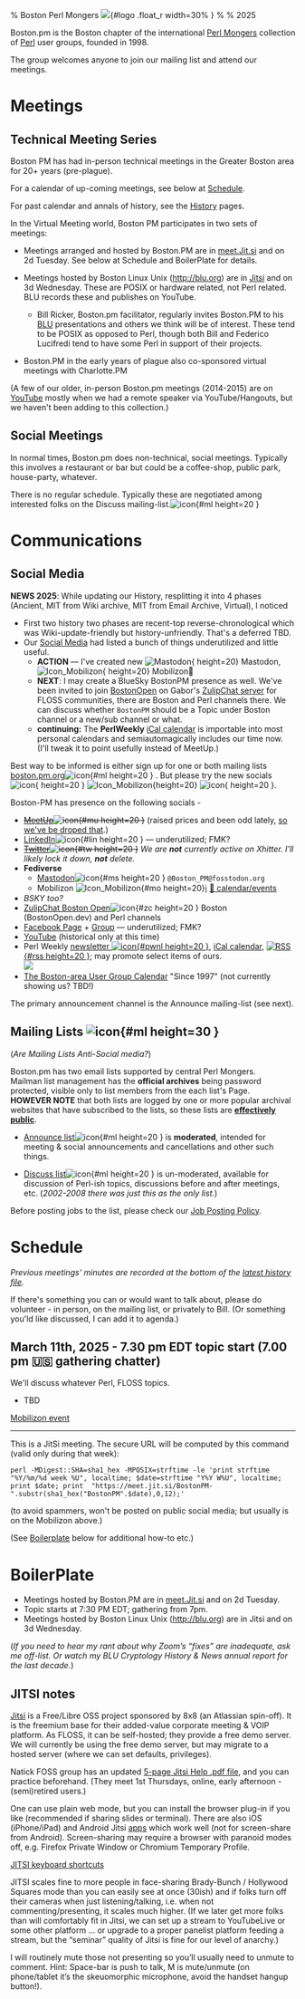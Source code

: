 % Boston Perl Mongers  ![](./images/Logo.jpg){#logo .float_r width=30% }
% 
% 2025



Boston.pm is the Boston chapter of the international [Perl Mongers](https://www.pm.org/) collection of [Perl](https://www.perl.org) user groups, founded in 1998.

The group welcomes anyone to join our mailing list and attend our meetings.

# Meetings

## Technical Meeting Series

Boston PM has had in-person technical meetings in the Greater Boston area for 20+ years (pre-plague).

For a calendar of up-coming meetings, see below at [Schedule](#schedule).

For past calendar and annals of history, see the [History](History-00.html) pages.

In the Virtual Meeting world, Boston PM participates in two sets of meetings:

* Meetings arranged and hosted by Boston.PM are in [meet.Jit.si](https://meet.Jit.si) and on 2d Tuesday. See below at Schedule and BoilerPlate for details.

* Meetings hosted by Boston Linux Unix (<http://blu.org>) are in [Jitsi](https://meet.Jit.si) and on 3d Wednesday. These are POSIX or hardware related, not Perl related. BLU records these and publishes on YouTube.

    - Bill Ricker, Boston.pm facilitator, regularly invites Boston.PM to his [BLU](https://blu.org/) presentations and others we think will be of interest. These tend to be POSIX as opposed to Perl, though both Bill and Federico Lucifredi tend to have some Perl in support of their projects.

* Boston.PM in the early years of plague also co-sponsored virtual meetings with Charlotte.PM

(A few of our older, in-person Boston.pm meetings (2014-2015) are on [YouTube](https://www.youtube.com/channel/UCY0sL_ILd6JUixlppAQlgsA/videos) mostly when we had a remote speaker via YouTube/Hangouts, but we haven't been adding to this collection.)




## Social Meetings

In normal times, Boston.pm does non-technical, social meetings.
Typically this involves a restaurant or bar but could be a coffee-shop, public park, house-party, whatever.

There is no regular schedule.
Typically these are negotiated among interested folks on the Discuss mailing-list.![icon](./images/Mail-icon.png){#ml height=20 }


# Communications

## Social Media

**NEWS 2025**: While updating our History, resplitting it into 4 phases (Ancient, MIT from Wiki archive, MIT from Email Archive, Virtual), I noticed

* First two history two phases are recent-top reverse-chronological which was Wiki-update-friendly but history-unfriendly. That's a deferred TBD.
* Our [Social Media](https://boston-pm.github.io/#social-media) had listed a bunch of things underutilized and little useful.
    - **ACTION** — I've created new ![Mastodon](images/Mastodon.png){ height=20} Mastodon, ![Icon_Mobilizon](images/Icon_Mobilizon.png){ height=20} Mobilizon&#x1F4C5; 
    - **NEXT**: I may create a BlueSky BostonPM presence as well. We've been invited to join [BostonOpen](https://bostonopen.dev) on Gabor's [ZulipChat server](https://osdc.zulipchat.com/#narrow/channel/406743-boston) for FLOSS communities, there are Boston and Perl channels there. We can discuss whether `BostonPM` should be a Topic under Boston channel or a new/sub channel or what.
    - **continuing:** The **PerlWeekly** [iCal calendar](https://perlweekly.com/perlweekly.ical) is importable into most personal calendars and semiautomagically includes our time now. (I'll tweak it to point usefully instead of MeetUp.)

Best way to be informed is either sign up for one or both mailing lists [boston.pm.org](https://boston.pm.org)![icon](./images/Mail-icon.png){#ml height=20 } . But please try the new socials ![icon](./images/Mastodon.png){ height=20 }  ![Icon_Mobilizon](images/Icon_Mobilizon.png){height=20} ![icon](./images/zulip-chat-icon.png){ height=20 }.

Boston-PM has presence on the following socials -

* ~~[MeetUp](https://www.meetup.com/boston-pm/)![icon](./images/Meetup-icon.png){#mu height=20 }~~ (raised prices and been odd lately, <u>so we've be droped that</u>.)
* [LinkedIn](https://www.linkedin.com/groups/41363/)![icon](./images/Linkedin-icon.png){#lin height=20 }  — underutilized; FMK?
* ~~[Twitter](https://twitter.com/BostonPM)![icon](./images/Twitter-icon.png){#tw height=20 }~~
    *We are **not** currently active on Xhitter. I'll likely lock it down, **not** delete.*
* **Fediverse** 
    * <a rel="me" href="https://fosstodon.org/@Boston_PM">Mastodon</a>![icon](./images/Mastodon.png){#ms height=20 } `@Boston_PM@fosstodon.org` 
    * Mobilizon ![Icon_Mobilizon](images/Icon_Mobilizon.png){#mo height=20}[&#x2139;&#xFE0F;](https://framablog.org/2022/11/08/mobilizon-v3-find-events-and-groups-throughout-the-fediverse/) [&#x1F4C5; calendar/events](https://mobilizon.us/search?search=Boston+Perl)
* _BSKY too?_
* [ZulipChat Boston Open](https://osdc.zulipchat.com/#narrow/channel/406743-boston)![icon](./images/zulip-chat-icon.png){#zc height=20 } Boston (BostonOpen.dev) and Perl channels
* [Facebook Page](https://www.facebook.com/bostonpm/) + [Group](https://www.facebook.com/groups/131595281237) — underutilized; FMK?
* [YouTube](https://www.youtube.com/channel/UCY0sL_ILd6JUixlppAQlgsA/videos) (historical only at this time)
* Perl Weekly [newsletter ![icon](./images/Mail-icon.png){#pwnl height=20 }](https://perlweekly.com/), [iCal calendar](https://perlweekly.com/perlweekly.ical), [![RSS](./images/feed-icon32x32.png){#rss height=20 }](https://perlweekly.com/perlweekly.rss); may promote select items of ours. <br /> [![](./images/perl_weekly_234x60.png)](https://perlweekly.com/)
* [The Boston-area User Group Calendar](http://www.bugc.org) "Since 1997" (not currently showing us? TBD!)



The primary announcement channel is the Announce mailing-list (see next).


## Mailing Lists ![icon](./images/Mail-icon.png){#ml height=30 }

(*Are Mailing Lists Anti-Social media?*)

Boston.pm has two email lists supported by central Perl Mongers.   
Mailman list management has the **official archives** being password protected, visible only to list members from the each list's Page.    
**HOWEVER NOTE** that both lists are logged by one or more popular archival websites that have subscribed to the lists, so these lists are **<u>effectively public</u>**.

* [Announce list](https://mail.pm.org/mailman/listinfo/boston-pm-announce)![icon](./images/Mail-icon.png){#ml height=20 } is **moderated**, intended for meeting & social announcements and cancellations and other such things. 

* [Discuss list](https://mail.pm.org/mailman/listinfo/boston-pm)![icon](./images/Mail-icon.png){#ml height=20 } is un-moderated, available for discussion of Perl-ish topics, discussions before and after meetings, etc.  (*2002-2008 there was just this as the only list.*)


Before posting jobs to the list, please check our [Job Posting Policy](JobPostingPolicy.html).

# Schedule

_Previous meetings' minutes are recorded at the bottom of the [latest history file](./History-04-Virtual.html#section-5)._


If there's something you can or would want to talk about, please do volunteer - in person, on the mailing list, or privately to Bill. (Or something you'ld like discussed, I can add it to agenda.)

## March 11th, 2025 - 7.30 pm EDT topic start (7.00 pm &#127482;&#127480; gathering chatter)

We'll discuss whatever Perl, FLOSS topics.  

* TBD

[Mobilizon event](https://mobilizon.us/events/02805723-3639-496c-8492-63fa3e7f612a)

------------

This is a JitSi meeting. The secure URL will be computed by this command (valid only during that week):

```
perl -MDigest::SHA=sha1_hex -MPOSIX=strftime -le 'print strftime "%Y/%m/%d week %U", localtime; $date=strftime "Y%Y W%U", localtime; print $date; print  "https://meet.jit.si/BostonPM-".substr(sha1_hex("BostonPM".$date),0,12);'  

```
(to avoid spammers, won't be posted on public social media; but usually is on the Mobilizon above.)

(See [Boilerplate](./index.html/#boilerplate) below for additional how-to etc.)




# BoilerPlate

* Meetings hosted by Boston.PM are in [meet.Jit.si](https://meet.Jit.si) and on 2d Tuesday.
* Topic starts at 7:30 PM EDT; gathering from 7pm.
* Meetings hosted by Boston Linux Unix (<http://blu.org>) are in Jitsi and on 3d Wednesday.

(*If you need to hear my rant about why Zoom’s “fixes” are inadequate, ask me off-list. Or watch my BLU Cryptology History & News annual report for the last decade.*)

## JITSI notes

[Jitsi](https://meet.jit.si) is a Free/Libre OSS project sponsored by 8x8 (an Atlassian spin-off). It is the freemium base for their added-value corporate meeting & VOIP platform. As FLOSS, it can be self-hosted; they provide a free demo server. We will currently be using the free demo server, but may migrate to a hosted server (where we can set defaults, privileges).

Natick FOSS group has an updated [5-page Jitsi Help .pdf file](http://runeman.org/articles/natick-foss/jitsi/jitsi-2022-09-05.pdf), and you can practice beforehand.  (They meet 1st Thursdays, online, early afternoon - (semi)retired users.)


One can use plain web mode, but you can install the browser plug-in if you like (recommended if sharing slides or terminal). There are also iOS (iPhone/iPad) and Android Jitsi [apps](https://jitsi.org/downloads/) which work well (not for screen-share from Android). Screen-sharing may require a browser with paranoid modes off, e.g. Firefox Private Window or Chromium Temporary Profile.


[JITSI keyboard shortcuts](https://jitsi.github.io/handbook/docs/user-guide/keyboard-shortcuts)

JITSI scales fine to more people in face-sharing Brady-Bunch / Hollywood Squares mode than you can easily see at once (30ish) and if folks turn off their cameras when just listening/talking, i.e. when not commenting/presenting, it scales much higher. (If we later get more folks than will comfortably fit in Jitsi, we can set up a stream to YouTubeLive or some other platform … or upgrade to a proper panelist platform feeding a stream, but the “seminar” quality of Jitsi is fine for our level of anarchy.)

I will routinely mute those not presenting so you’ll usually need to unmute to comment. Hint: Space-bar is push to talk, M is mute/unmute (on phone/tablet it’s the skeuomorphic microphone, avoid the handset hangup button!).


